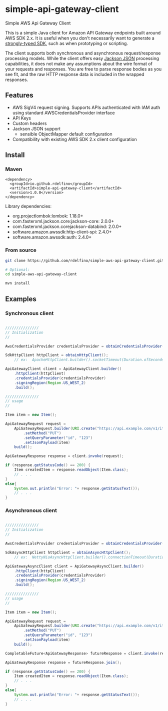 # simple-api-gateway-client
Simple AWS Api Gateway Client

This is a simple Java client for Amazon API Gateway endpoints built around AWS SDK 2.x. It is useful when you don't 
necessarily want to generate a [strongly-typed SDK](https://aws.amazon.com/blogs/developer/api-gateway-java-sdk), such 
as when prototyping or scripting.

The client supports both synchronous and asynchronous request/response processing models. While the client offers easy 
[Jackson JSON](https://github.com/FasterXML/jackson) processing capabilities, it does not make any assumptions about 
the wire format of your requests and responses. You are free to parse response bodies as you see fit, and the raw HTTP 
response data is included in the 
wrapped responses.

## Features
* AWS SigV4 request signing. Supports APIs authenticated with IAM auth using standard AWSCredentialsProvider interface
* API Keys
* Custom headers
* Jackson JSON support
  * sensible ObjectMapper default configuration
* Compatibility with existing AWS SDK 2.x client configuration

## Install

### Maven
```
<dependency>
  <groupId>io.github.rdelfino</groupId>
  <artifactId>simple-api-gateway-client</artifactId>
  <version>1.0.0</version>
</dependency>
```

Library dependencies:
* org.projectlombok:lombok: 1.18.0+
* com.fasterxml.jackson.core:jackson-core: 2.0.0+
* com.fasterxml.jackson.corejackson-databind: 2.0.0+
* software.amazon.awssdk:http-client-spi: 2.4.0+
* software.amazon.awssdk:auth: 2.4.0+

### From source
```bash
git clone https://github.com/rdelfino/simple-aws-api-gateway-client.git

# Optional:
cd simple-aws-api-gateway-client

mvn install

```

## Examples

### Synchronous client

```java

///////////////
// Initialization
//

AwsCredentialsProvider credentialsProvider = obtainCredentialsProvider();

SdkHttpClient httpClient = obtainHttpClient();
    // ex:  ApacheHttpClient.builder().socketTimeout(Duration.ofSeconds(10)).build();

ApiGatewayClient client = ApiGatewayClient.builder()
    .httpClient(httpClient)
    .credentialsProvider(credentialsProvider)
    .signingRegion(Region.US_WEST_2)
    .build();

///////////////
// usage
//

Item item = new Item();

ApiGatewayRequest request =
    ApiGatewayRequest.builder(URI.create("https://api.example.com/v1/items"))
        .setMethod("PUT")
        .setQueryParameter("id", "123")
        .setJsonPayload(item)
    build();

ApiGatewayResponse response = client.invoke(request);

if (response.getStatusCode() == 200) {
    Item createdItem = response.readObject(Item.class);
    // . . .
}
else{
    System.out.println("Error: "+ response.getStatusText());
    // . . .
}

```

### Asynchronous client 

```java

///////////////
// Initialization
//

AwsCredentialsProvider credentialsProvider = obtainCredentialsProvider();

SdkAsyncHttpClient httpClient = obtainAsyncHttpClient();
    // ex:  NettyNioAsyncHttpClient.builder().connectionTimeout(Duration.ofSeconds(10)).build();

ApiGatewayAsyncClient client = ApiGatewayAsyncClient.builder()
    .httpClient(httpClient)
    .credentialsProvider(credentialsProvider)
    .signingRegion(Region.US_WEST_2)
    .build();

///////////////
// usage
//

Item item = new Item();

ApiGatewayRequest request =
    ApiGatewayRequest.builder(URI.create("https://api.example.com/v1/items"))
        .setMethod("PUT")
        .setQueryParameter("id", "123")
        .setJsonPayload(item)
    build();

CompletableFuture<ApiGatewayResponse> futureResponse = client.invoke(request);

ApiGatewayResponse response = futureResponse.join();

if (response.getStatusCode() == 200) {
    Item createdItem = response.readObject(Item.class);
    // . . .
}
else{
    System.out.println("Error: "+ response.getStatusText());
    // . . .
}

```
